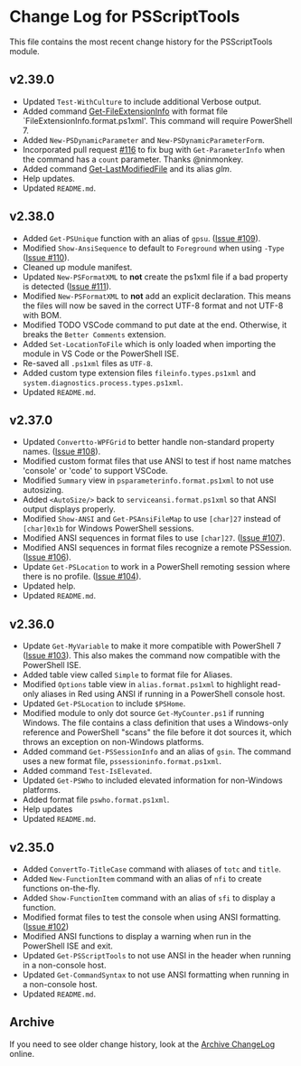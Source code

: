 # Change Log for PSScriptTools

This file contains the most recent change history for the PSScriptTools module.

## v2.39.0

+ Updated `Test-WithCulture` to include additional Verbose output.
+ Added command [Get-FileExtensionInfo](docs/Get-FileExtensionInfo.md) with format file `FileExtensionInfo.format.ps1xml'. This command will require PowerShell 7.
+ Added `New-PSDynamicParameter` and `New-PSDynamicParameterForm`.
+ Incorporated pull request [#116](https://github.com/jdhitsolutions/PSScriptTools/pull/116) to fix bug with `Get-ParameterInfo` when the command has a `count` parameter. Thanks @ninmonkey.
+ Added command [Get-LastModifiedFile](docs/Get-LastModifiedFile.md) and its alias *glm*.
+ Help updates.
+ Updated `README.md`.

## v2.38.0

+ Added `Get-PSUnique` function with an alias of `gpsu`. ([Issue #109](https://github.com/jdhitsolutions/PSScriptTools/issues/109)).
+ Modified `Show-AnsiSequence` to default to `Foreground` when using `-Type` ([Issue #110](https://github.com/jdhitsolutions/PSScriptTools/issues/110)).
+ Cleaned up module manifest.
+ Updated `New-PSFormatXML` to __not__ create the ps1xml file if a bad property is detected ([Issue #111](https://github.com/jdhitsolutions/PSScriptTools/issues/111)).
+ Modified `New-PSFormatXML` to __not__ add an explicit declaration. This means the files will now be saved in the correct UTF-8 format and not UTF-8 with BOM.
+ Modified TODO VSCode command to put date at the end. Otherwise, it breaks the `Better Comments` extension.
+ Added `Set-LocationToFile` which is only loaded when importing the module in VS Code or the PowerShell ISE.
+ Re-saved all `.ps1xml` files as `UTF-8`.
+ Added custom type extension files `fileinfo.types.ps1xml` and `system.diagnostics.process.types.ps1xml`.
+ Updated `README.md`.

## v2.37.0

+ Updated `Convertto-WPFGrid` to better handle non-standard property names. ([Issue #108](https://github.com/jdhitsolutions/PSScriptTools/issues/108)).
+ Modified custom format files that use ANSI to test if host name matches 'console' or 'code' to support VSCode.
+ Modified `Summary` view in `psparameterinfo.format.ps1xml` to not use autosizing.
+ Added `<AutoSize/>` back to `serviceansi.format.ps1xml` so that ANSI output displays properly.
+ Modified `Show-ANSI` and `Get-PSAnsiFileMap` to use `[char]27` instead of `[char]0x1b` for Windows PowerShell sessions.
+ Modified ANSI sequences in format files to use `[char]27`. ([Issue #107](https://github.com/jdhitsolutions/PSScriptTools/issues/107)).
+ Modified ANSI sequences in format files recognize a remote PSSession. ([Issue #106](https://github.com/jdhitsolutions/PSScriptTools/issues/106)).
+ Update `Get-PSLocation` to work in a PowerShell remoting session where there is no profile.  ([Issue #104](https://github.com/jdhitsolutions/PSScriptTools/issues/104)).
+ Updated help.
+ Updated `README.md`.

## v2.36.0

+ Update `Get-MyVariable` to make it more compatible with PowerShell 7 ([Issue #103](https://github.com/jdhitsolutions/PSScriptTools/issues/103)). This also makes the command now compatible with the PowerShell ISE.
+ Added table view called `Simple` to format file for Aliases.
+ Modified `Options` table view in `alias.format.ps1xml` to highlight read-only aliases in Red using ANSI if running in a PowerShell console host.
+ Updated `Get-PSLocation` to include `$PSHome`.
+ Modified module to only dot source `Get-MyCounter.ps1` if running Windows. The file contains a class definition that uses a Windows-only reference and PowerShell "scans" the file before it dot sources it, which throws an exception on non-Windows platforms.
+ Added command `Get-PSSessionInfo` and an alias of `gsin`. The command uses a new format file, `pssessioninfo.format.ps1xml`.
+ Added command `Test-IsElevated`.
+ Updated `Get-PSWho` to included elevated information for non-Windows platforms.
+ Added format file `pswho.format.ps1xml`.
+ Help updates
+ Updated `README.md`.

## v2.35.0

+ Added `ConvertTo-TitleCase` command with aliases of `totc` and `title`.
+ Added `New-FunctionItem` command with an alias of `nfi` to create functions on-the-fly.
+ Added `Show-FunctionItem` command with an alias of `sfi` to display a function.
+ Modified format files to test the console when using ANSI formatting. ([Issue #102](https://github.com/jdhitsolutions/PSScriptTools/issues/102))
+ Modified ANSI functions to display a warning when run in the PowerShell ISE and exit.
+ Updated `Get-PSScriptTools` to not use ANSI in the header when running in a non-console host.
+ Updated `Get-CommandSyntax` to not use ANSI formatting when running in a non-console host.
+ Updated `README.md`.


## Archive

If you need to see older change history, look at the [Archive ChangeLog](https://github.com/jdhitsolutions/PSScriptTools/blob/master/Archive-ChangeLog.md) online.
